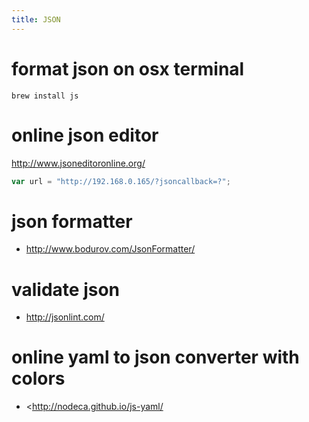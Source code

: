 ```yaml
---
title: JSON
---
```


# format json on osx terminal
`brew install js`

# online json editor
http://www.jsoneditoronline.org/
```js
var url = "http://192.168.0.165/?jsoncallback=?";
```

# json formatter
* http://www.bodurov.com/JsonFormatter/

# validate json
* http://jsonlint.com/

# online yaml to json converter with colors
* <http://nodeca.github.io/js-yaml/
